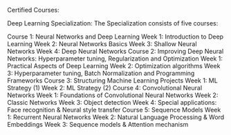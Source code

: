 Certified Courses:

Deep Learning Specialization: The Specialization consists of five courses:

Course 1: Neural Networks and Deep Learning
Week 1: Introduction to Deep Learning
Week 2: Neural Networks Basics
Week 3: Shallow Neural Networks
Week 4: Deep Neural Networks
Course 2: Improving Deep Neural Networks: Hyperparameter tuning, Regularization and Optimization
Week 1: Practical Aspects of Deep Learning
Week 2: Optimization algorithms
Week 3: Hyperparameter tuning, Batch Normalization and Programming Frameworks
Course 3: Structuring Machine Learning Projects
Week 1: ML Strategy (1)
Week 2: ML Strategy (2)
Course 4: Convolutional Neural Networks
Week 1: Foundations of Convolutional Neural Networks
Week 2: Classic Networks
Week 3: Object detection
Week 4: Special applications: Face recognition & Neural style transfer
Course 5: Sequence Models
Week 1: Recurrent Neural Networks
Week 2: Natural Language Processing & Word Embeddings
Week 3: Sequence models & Attention mechanism
